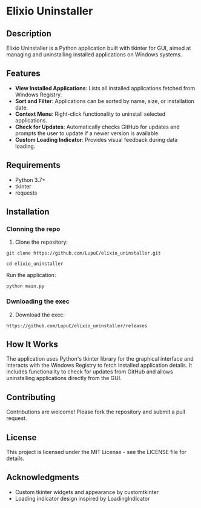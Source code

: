 # Elixio Uninstaller

## Description

Elixio Uninstaller is a Python application built with tkinter for GUI, aimed at managing and uninstalling installed applications on Windows systems.

## Features

- **View Installed Applications**: Lists all installed applications fetched from Windows Registry.
- **Sort and Filter**: Applications can be sorted by name, size, or installation date.
- **Context Menu**: Right-click functionality to uninstall selected applications.
- **Check for Updates**: Automatically checks GitHub for updates and prompts the user to update if a newer version is available.
- **Custom Loading Indicator**: Provides visual feedback during data loading.

## Requirements

- Python 3.7+
- tkinter
- requests

## Installation
### Clonning the repo
1. Clone the repository:
```
git clone https://github.com/LupuC/elixio_uninstaller.git

cd elixio_uninstaller
```

Run the application:
```
python main.py
```
### Dwnloading the exec
2. Download the exec:
```
https://github.com/LupuC/elixio_uninstaller/releases
```



## How It Works

The application uses Python's tkinter library for the graphical interface and interacts with the Windows Registry to fetch installed application details. It includes functionality to check for updates from GitHub and allows uninstalling applications directly from the GUI.

## Contributing

Contributions are welcome! Please fork the repository and submit a pull request.

## License

This project is licensed under the MIT License - see the LICENSE file for details.

## Acknowledgments

- Custom tkinter widgets and appearance by customtkinter
- Loading indicator design inspired by LoadingIndicator
